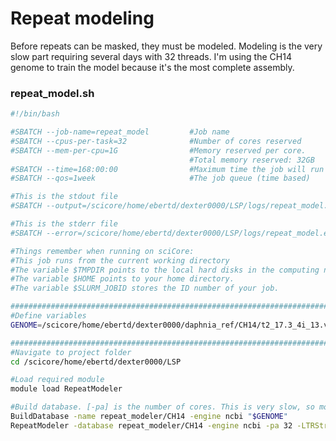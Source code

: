 # Repeat modeling

Before repeats can be masked, they must be modeled. Modeling is the very slow part requiring several days with 32 threads. I'm using the CH14 genome to train the model because it's the most complete assembly.

### repeat_model.sh

````bash
#!/bin/bash

#SBATCH --job-name=repeat_model			#Job name
#SBATCH --cpus-per-task=32	        	#Number of cores reserved
#SBATCH --mem-per-cpu=1G            	#Memory reserved per core.
										#Total memory reserved: 32GB
#SBATCH --time=168:00:00	        	#Maximum time the job will run
#SBATCH --qos=1week           			#The job queue (time based)

#This is the stdout file
#SBATCH --output=/scicore/home/ebertd/dexter0000/LSP/logs/repeat_model.out

#This is the stderr file
#SBATCH --error=/scicore/home/ebertd/dexter0000/LSP/logs/repeat_model.err

#Things remember when running on sciCore:
#This job runs from the current working directory
#The variable $TMPDIR points to the local hard disks in the computing nodes.
#The variable $HOME points to your home directory.
#The variable $SLURM_JOBID stores the ID number of your job.

########################################################################
#Define variables
GENOME=/scicore/home/ebertd/dexter0000/daphnia_ref/CH14/t2_17.3_4i_13.v0.1.fasta

################################################################################
#Navigate to project folder
cd /scicore/home/ebertd/dexter0000/LSP

#Load required module
module load RepeatModeler

#Build database. [-pa] is the number of cores. This is very slow, so more is better.
BuildDatabase -name repeat_modeler/CH14 -engine ncbi "$GENOME"
RepeatModeler -database repeat_modeler/CH14 -engine ncbi -pa 32 -LTRStruct
````
